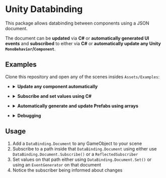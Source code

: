 # Unity Databinding
This package allows databinding between components using a JSON document.

The document can be **updated** via **C#** or **automatically generated UI events** and **subscribed** to either via **C#** or **automatically update any Unity `MonoBehavior`/`Component`**.

## Examples
Clone this repository and open any of the scenes insides `Assets/Examples`:

- <details>
  <summary><b>Update any component automatically</b></summary>

  ## AutomatedSubscriber.scene

  This scene contains a `Document` and, using a `AutomatedSubscriber`, automatically updates the position of a Unity-internal UI Text component.
  
  #### `AutomatedSubscriber.cs`
  This script listens to the specified `KeyRoot` on the `Document` and **automatically** updates all properties and fields of the `TargetComponent`, that are visible in the Unity Inspector.

  #### `ArrowKeysHandler.cs`
  This script listens to arrow key presses. Based on those, a `x` and `y` coordinate inside the `Document` are set.
</details>

- <details>
  <summary><b>Subscribe and set values using C#</b></summary>
  
  ## ManualSubscriber.scene

  This scene contains a `Document` and manually **sets** and **subscribes to** changes inside this document using C#.
  
  #### `ManualSubscriber.cs`
  This script listens to the specified `KeyRoot` and manually forwards them to the UI element to update it's position.

  #### `ArrowKeysHandler.cs`
  This script listens to arrow key presses. Based on those, a `x` and `y` coordinate inside the document are set.
</details>

- <details>
  <summary><b>Automatically generate and update Prefabs using arrays</b></summary>
  
  ## Prefabs.scene

  This scene contains a `Document` and a `PrefabGenerator`. Based on the array at the specified `KeyRoot`, the `PrefabGenerator` automatically generates, updates or deletes instances of a `Prefab`.
  
  #### `PrefabGenerator.cs`
  This script subscribes to a path inside the `Document` containing an array.
  - If **array elements are added**, a **new instance** of the `Prefab` is generated
    - All `ReflectedSubscriber`s are updated to point to the array instance
  - If **array elements are removed**, the associated prefab **instance is deleted**
  - If an **array element's data changes**, the associated prefab **instance is updated** too

  #### `UpdateCount.cs`
  Using the up and down arrow keys, new elements can be added or removed.  
  Using the left and right arrow keys, the position of the last element can be changed.
</details>

- <details>
  <summary><b>Debugging</b></summary>

  ## Debugger.scene
  
  This scene contains a `Document` and a debugger which dumps the entire JSON document to an on-screen label.
  
  #### `DocumentDebugger.cs`
  This script fills a UI element with the current entire document and allows it to be copied to the clipboard, when Ctrl+Shift+D are pressed.

  #### `DebugDataGenerator.cs`
  This script sets example data on the `Document`.
</details>

## Usage
1. Add a `DataBinding.Document` to any GameObject to your scene
2. Subscribe to a path inside that `DataBinding.Document` using either use `DataBinding.Document.Subscribe()` or a `ReflectedSubscriber`
3. Set values on that path either using `DataBinding.Document.Set()` or using an `EventGenerator` on that document
4. Notice the subscriber being informed about changes
